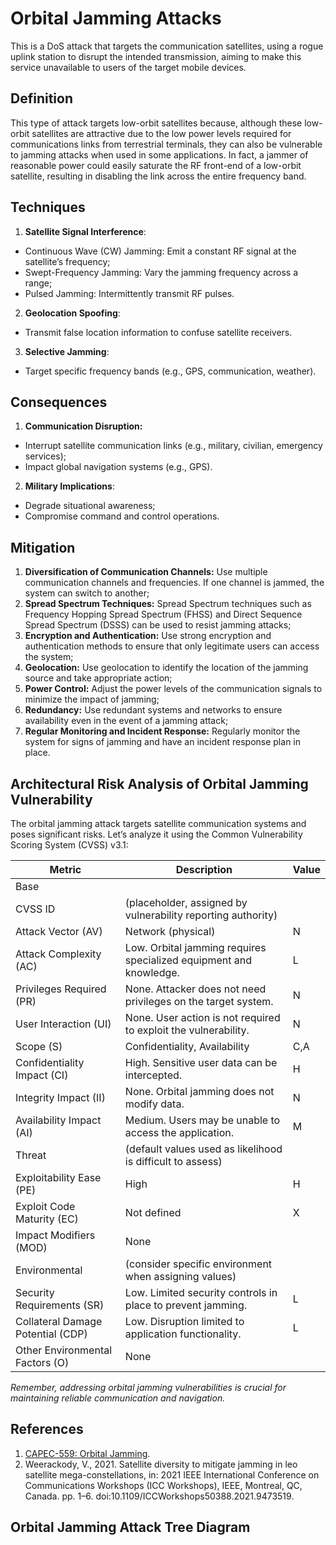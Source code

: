 # Orbital Jamming Attacks

This is a DoS attack that targets the communication satellites, using a rogue uplink station to disrupt the intended transmission, aiming to make this service unavailable to users of the target mobile devices.

## Definition

 This type of attack targets low-orbit satellites because, although these low-orbit satellites are attractive due to the low power levels required for communications links from terrestrial terminals, they can also be vulnerable to jamming attacks when used in some applications. In fact, a jammer of reasonable power could easily saturate the RF front-end of a low-orbit satellite, resulting in disabling the link across the entire frequency band. 

## Techniques

1. **Satellite Signal Interference**:
 * Continuous Wave (CW) Jamming: Emit a constant RF signal at the satellite’s frequency;
 * Swept-Frequency Jamming: Vary the jamming frequency across a range;
 * Pulsed Jamming: Intermittently transmit RF pulses.
2. **Geolocation Spoofing**:
 * Transmit false location information to confuse satellite receivers.
3. **Selective Jamming**:
 * Target specific frequency bands (e.g., GPS, communication, weather).

## Consequences

1. **Communication Disruption:** 
 * Interrupt satellite communication links (e.g., military, civilian, emergency services);
 * Impact global navigation systems (e.g., GPS).
2. **Military Implications**:
 * Degrade situational awareness;
 * Compromise command and control operations.

## Mitigation

1. **Diversification of Communication Channels:** Use multiple communication channels and frequencies. If one channel is jammed, the system can switch to another;
2. **Spread Spectrum Techniques:** Spread Spectrum techniques such as Frequency Hopping Spread Spectrum (FHSS) and Direct Sequence Spread Spectrum (DSSS) can be used to resist jamming attacks;
3. **Encryption and Authentication:** Use strong encryption and authentication methods to ensure that only legitimate users can access the system;
4. **Geolocation:** Use geolocation to identify the location of the jamming source and take appropriate action;
5. **Power Control:** Adjust the power levels of the communication signals to minimize the impact of jamming;
6. **Redundancy:** Use redundant systems and networks to ensure availability even in the event of a jamming attack;
7. **Regular Monitoring and Incident Response:** Regularly monitor the system for signs of jamming and have an incident response plan in place.

## Architectural Risk Analysis of Orbital Jamming Vulnerability

The orbital jamming attack targets satellite communication systems and poses significant risks. Let’s analyze it using the Common Vulnerability Scoring System (CVSS) v3.1:

| **Metric**                        | **Description**                                                    | **Value** |
|-----------------------------------|--------------------------------------------------------------------|-----------|
| Base                              |                                                                    |           |
| CVSS ID                           | (placeholder, assigned by vulnerability reporting authority)       |           |
| Attack Vector (AV)                | Network (physical)                                                 | N         |
| Attack Complexity (AC)            | Low. Orbital jamming requires specialized equipment and knowledge. | L         |
| Privileges Required (PR)          | None. Attacker does not need privileges on the target system.      | N         |
| User Interaction (UI)             | None. User action is not required to exploit the vulnerability.    | N         |
| Scope (S)                         | Confidentiality, Availability                                      | C,A       |
| Confidentiality Impact (CI)       | High. Sensitive user data can be intercepted.                      | H         |
| Integrity Impact (II)             | None. Orbital jamming does not modify data.                        | N         |
| Availability Impact (AI)          | Medium. Users may be unable to access the application.             | M         |
| Threat                            | (default values used as likelihood is difficult to assess)         |           |
| Exploitability Ease (PE)          | High                                                               | H         |
| Exploit Code Maturity (EC)        | Not defined                                                        | X         |
| Impact Modifiers (MOD)            | None                                                               |           |
| Environmental                     | (consider specific environment when assigning values)              |           |
| Security Requirements (SR)        | Low. Limited security controls in place to prevent jamming.        | L         |
| Collateral Damage Potential (CDP) | Low. Disruption limited to application functionality.              | L         |
| Other Environmental Factors (O)   | None                                                               |           |

*Remember, addressing orbital jamming vulnerabilities is crucial for maintaining reliable communication and navigation.*



## References
1. [CAPEC-559: Orbital Jamming](https://capec.mitre.org/data/definitions/559.html).
2. Weerackody, V., 2021. Satellite diversity to mitigate jamming in leo satellite mega-constellations, in: 2021 IEEE International Conference on Communications Workshops (ICC Workshops), IEEE, Montreal, QC, Canada. pp. 1–6. doi:10.1109/ICCWorkshops50388.2021.9473519.

## Orbital Jamming Attack Tree Diagram
